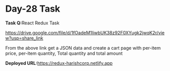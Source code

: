 # Day-28 Task

<b>Task Q:</b>React Redux Task

https://drive.google.com/file/d/1fOadeM1liwbUK38z92F0XYugk2jwqK2r/view?usp=share_link

From the above link get a JSON data and create a cart page with per-item price, per-item quantity,
Total quantity and total amount


<b>Deployed URL:</b>https://redux-harishcorp.netlify.app